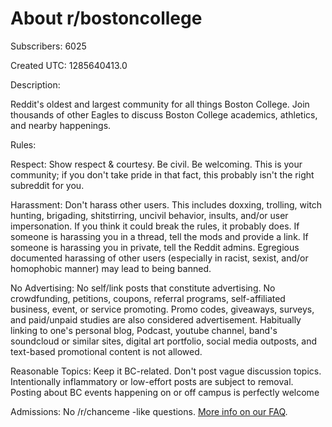 # About r/bostoncollege

Subscribers: 6025

Created UTC: 1285640413.0

Description:

Reddit's oldest and largest community for all things Boston College. Join thousands of other Eagles to discuss Boston College academics, athletics, and nearby happenings.

Rules:

Respect: Show respect &amp; courtesy. Be civil. Be welcoming. This is your community; if you don't take pride in that fact, this probably isn't the right subreddit for you.

Harassment: Don't harass other users. This includes doxxing, trolling, witch hunting, brigading, shitstirring, uncivil behavior, insults, and/or user impersonation. If you think it could break the rules, it probably does. If someone is harassing you in a thread, tell the mods and provide a link. If someone is harassing you in private, tell the Reddit admins. Egregious documented harassing of other users (especially in racist, sexist, and/or homophobic manner) may lead to being banned.

No Advertising: No self/link posts that constitute advertising. No crowdfunding, petitions, coupons, referral programs, self-affiliated business, event, or service promoting. Promo codes, giveaways, surveys, and paid/unpaid studies are also considered advertisement. Habitually linking to one's personal blog, Podcast, youtube channel, band's soundcloud or similar sites, digital art portfolio, social media outposts, and text-based promotional content is not allowed.

Reasonable Topics: Keep it BC-related. Don't post vague discussion topics. Intentionally inflammatory or low-effort posts are subject to removal. Posting about BC events happening on or off campus is perfectly welcome

Admissions: No /r/chanceme -like questions. [More info on our FAQ](https://www.reddit.com/r/bostoncollege/wiki/index).

